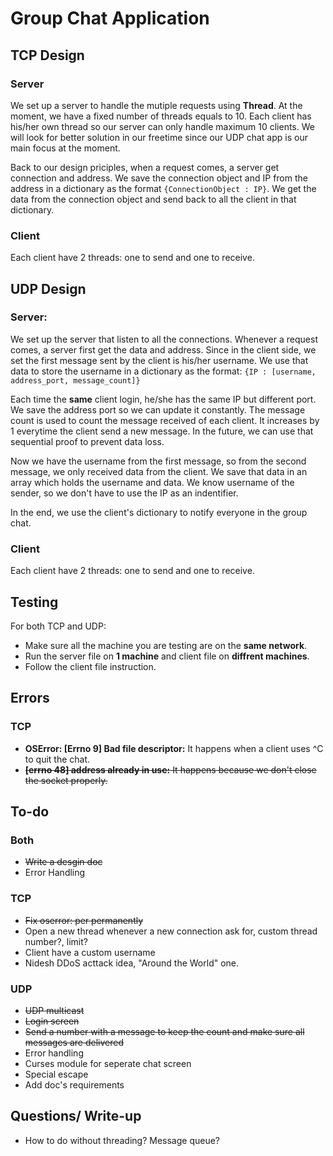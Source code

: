 # Group Chat Application

## TCP Design
### Server
We set up a server to handle the mutiple requests using **Thread**. At the moment, we have a fixed number of threads equals to 10. Each client has his/her own thread so our server can only handle maximum 10 clients. We will look for better solution in our freetime since our UDP chat app is our main focus at the moment.

Back to our design priciples, when a request comes, a server get connection and address. We save the connection object and IP from the address in a dictionary as the format `{ConnectionObject : IP}`.  We get the data from the connection object and send back to all the client in that dictionary.

### Client
Each client have 2 threads: one to send and one to receive.

## UDP Design
### Server:
We set up the server that listen to all the connections. Whenever a request comes, a server first get the data and address. Since in the client side, we set the first message sent by the client is his/her username. We use that data to store the username in a dictionary as the format: `{IP : [username, address_port, message_count]}`

Each time the **same** client login, he/she has the same IP but different port. We save the address port so we can update it constantly. The message count is used to count the message received of each client. It increases by 1 everytime the client send a new message. In the future, we can use that sequential proof to prevent data loss.

Now we have the username from the first message, so from the second message, we only received data from the client. We save that data in an array which holds the username and data. We know username of the sender, so we don't have to use the IP as an indentifier.

In the end, we use the client's dictionary to notify everyone in the group chat.

### Client
Each client have 2 threads: one to send and one to receive.

## Testing
For both TCP and UDP:
- Make sure all the machine you are testing are on the **same network**.
- Run the server file on **1 machine** and client file on **diffrent machines**.
- Follow the client file instruction.

## Errors
### TCP
- **OSError: [Errno 9] Bad file descriptor:** It happens when a client uses ^C to quit the chat.
- ~~**[errno 48] address already in use:** It happens because we don't close the socket properly.~~

## To-do
### Both
- ~~Write a desgin doc~~
- Error Handling

### TCP
- ~~Fix oserror: per permanently~~
- Open a new thread whenever a new connection ask for, custom thread number?, limit?
- Client have a custom username
- Nidesh DDoS acttack idea, "Around the World" one.

### UDP
- ~~UDP multicast~~
- ~~Login screen~~
- ~~Send a number with a message to keep the count and make sure all messages are delivered~~
- Error handling
- Curses module for seperate chat screen
- Special escape
- Add doc's requirements

## Questions/ Write-up
- How to do without threading? Message queue?

